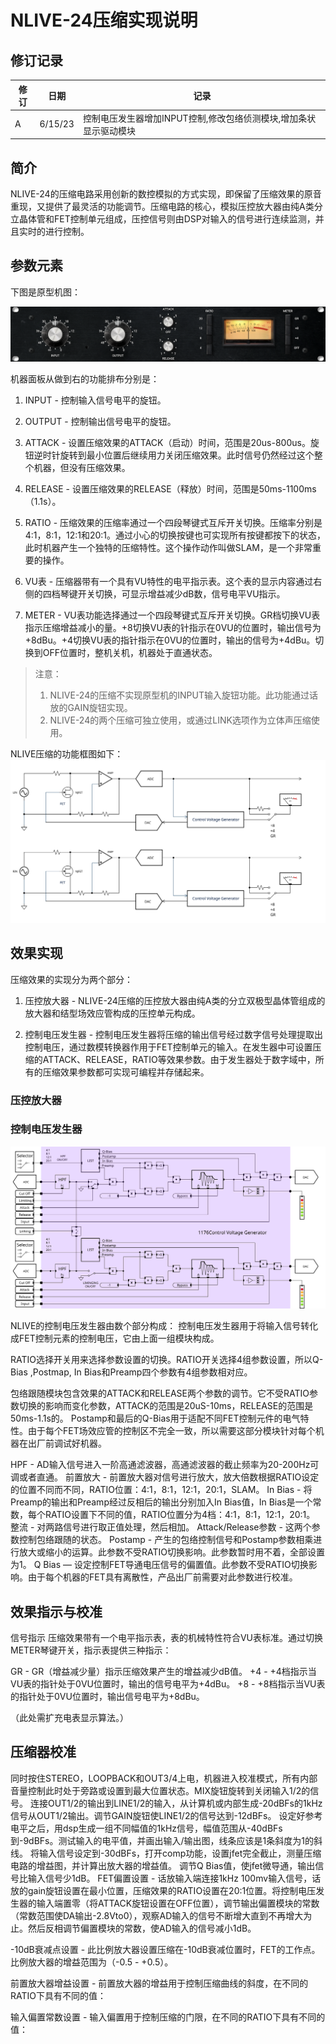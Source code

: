 # NLIVE-24压缩实现说明
## 修订记录
|修订|日期|记录|
|---|----|--------|
|A|6/15/23|控制电压发生器增加INPUT控制,修改包络侦测模块,增加条状显示驱动模块

## 简介
NLIVE-24的压缩电路采用创新的数控模拟的方式实现，即保留了压缩效果的原音重现，又提供了最灵活的功能调节。压缩电路的核心，模拟压控放大器由纯A类分立晶体管和FET控制单元组成，压控信号则由DSP对输入的信号进行连续监测，并且实时的进行控制。

## 参数元素
下图是原型机图：

![Alt text](../img/1176frontpanel.png)

机器面板从做到右的功能排布分别是：    

1. INPUT - 控制输入信号电平的旋钮。

2. OUTPUT - 控制输出信号电平的旋钮。

3. ATTACK - 设置压缩效果的ATTACK（启动）时间，范围是20us-800us。旋钮逆时针旋转到最小位置后继续用力关闭压缩效果。此时信号仍然经过这个整个机器，但没有压缩效果。

4. RELEASE - 设置压缩效果的RELEASE（释放）时间，范围是50ms-1100ms（1.1s）。

5. RATIO - 压缩效果的压缩率通过一个四段琴键式互斥开关切换。压缩率分别是4:1，8:1，12:1和20:1。通过小心的切换按键也可实现所有按键都按下的状态，此时机器产生一个独特的压缩特性。这个操作动作叫做SLAM，是一个非常重要的操作。

6. VU表 - 压缩器带有一个具有VU特性的电平指示表。这个表的显示内容通过右侧的四档琴键开关切换，可显示增益减少dB数，信号电平VU指示。

7. METER - VU表功能选择通过一个四段琴键式互斥开关切换。GR档切换VU表指示压缩增益减小的量。+8切换VU表的针指示在0VU的位置时，输出信号为+8dBu。+4切换VU表的指针指示在0VU的位置时，输出的信号为+4dBu。切换到OFF位置时，整机关机，机器处于直通状态。

> 注意：
> 1. NLIVE-24的压缩不实现原型机的INPUT输入旋钮功能。此功能通过话放的GAIN旋钮实现。
> 2. NLIVE-24的两个压缩可独立使用，或通过LINK选项作为立体声压缩使用。

NLIVE压缩的功能框图如下：
![Alt text](../img/1176_function_diagram.svg)
## 效果实现
压缩效果的实现分为两个部分：

1. 压控放大器 - NLIVE-24压缩的压控放大器由纯A类的分立双极型晶体管组成的放大器和结型场效应管构成的压控单元构成。

2. 控制电压发生器 - 控制电压发生器将压缩的输出信号经过数字信号处理提取出控制电压，通过数模转换器作用于FET控制单元的输入。在发生器中可设置压缩的ATTACK、RELEASE，RATIO等效果参数。由于发生器处于数字域中，所有的压缩效果参数都可实现可编程并存储起来。

### 压控放大器

### 控制电压发生器

![Alt text](../img/1176CVgenerator.svg)

NLIVE的控制电压发生器由数个部分构成：
控制电压发生器用于将输入信号转化成FET控制元素的控制电压，它由上面一组模块构成。

RATIO选择开关用来选择参数设置的切换。RATIO开关选择4组参数设置，所以Q-Bias
,Postmap, In Bias和Preamp四个参数有4组参数相对应。

包络跟随模块包含效果的ATTACK和RELEASE两个参数的调节。它不受RATIO参数切换的影响而变化参数，ATTACK的范围是20uS-10ms，RELEASE的范围是50ms-1.1s的。
Postamp和最后的Q-Bias用于适配不同FET控制元件的电气特性。由于每个FET场效应管的控制区不完全一致，所以需要这部分模块针对每个机器在出厂前调试好机器。

HPF - AD输入信号进入一阶高通滤波器，高通滤波器的截止频率为20-200Hz可调或者直通。
前置放大 - 前置放大器对信号进行放大，放大倍数根据RATIO设定的位置不同而不同，RATIO位置：4:1，8:1，12:1，20:1，SLAM。
In Bias - 将Preamp的输出和Preamp经过反相后的输出分别加入In Bias值，In Bias是一个常数，每个RATIO设置下不同的值，RATIO位置分为4档：4:1，8:1，12:1，20:1。
整流 - 对两路信号进行取正值处理，然后相加。
Attack/Release参数 - 这两个参数控制包络跟随的状态。
Postamp - 产生的包络控制信号和Postamp参数相乘进行放大或缩小的运算。此参数不受RATIO切换影响。此参数暂时用不着，全部设置为1。
Q Bias — 设定控制FET导通电压信号的偏置值。此参数不受RATIO切换影响。由于每个机器的FET具有离散性，产品出厂前需要对此参数进行校准。

## 效果指示与校准

信号指示
压缩效果带有一个电平指示表，表的机械特性符合VU表标准。通过切换METER琴键开关，指示表提供三种指示：

GR - GR（增益减少量）指示压缩效果产生的增益减少dB值。
+4 - +4档指示当VU表的指针处于0VU位置时，输出的信号电平为+4dBu。
+8 - +8档指示当VU表的指针处于0VU位置时，输出信号电平为+8dBu。

（此处需扩充电表显示算法。）

## 压缩器校准

同时按住STEREO，LOOPBACK和OUT3/4上电，机器进入校准模式，所有内部音量控制此时处于旁路或设置到最大位置状态。MIX旋钮旋转到关闭输入1/2的信号。
连接OUT1/2的输出到LINE1/2的输入，从计算机或内部生成-20dBFs的1kHz信号从OUT1/2输出。调节GAIN旋钮使LINE1/2的信号达到-12dBFs。
设定好参考电平之后，用dsp生成一组不同幅值的1kHz信号，幅值范围从-40dBFs到-9dBFs。测试输入的电平值，并画出输入/输出图，线条应该是1条斜度为1的斜线。
将输入信号设定到-30dBFs，打开comp功能，设置jfet完全截止，测量压缩电路的增益图，并计算出放大器的增益值。
调节Q Bias值，使jfet微导通，输出信号比输入信号少1dB。
FET偏置设置 - 话放输入端连接1kHz 100mv输入信号，话放的gain旋钮设置在最小位置，压缩效果的RATIO设置在20:1位置。将控制电压发生器的输入端置零（将ATTACK旋钮设置在OFF位置），调节输出偏置模块的常数（常数范围使DA输出-2.8Vto0），观察AD输入的信号不断增大直到不再增大为止。然后反相调节偏置模块的常数，使AD输入的信号减小1dB。

-10dB衰减点设置 - 此比例放大器设置压缩在-10dB衰减位置时，FET的工作点。比例放大器的增益范围为（-0.5 - +0.5）。

前置放大器增益设置 - 前置放大器的增益用于控制压缩曲线的斜度，在不同的RATIO下具有不同的值：
	
输入偏置常数设置 - 输入偏置用于控制压缩的门限，在不同的RATIO下具有不同的值：


